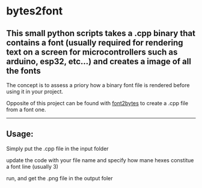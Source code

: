 # bytes2font
This small python scripts takes a .cpp binary that contains a font (usually required for rendering text on a screen for microcontrollers such as arduino, esp32, etc...) and creates a image of all the fonts
---
The concept is to assess a priory how a binary font file is rendered before using it in your project.

Opposite of this project can be found with [font2bytes](https://github.com/theHEXstyle/font2bytes) to create a .cpp file from a font one.

---
## Usage:
Simply put the .cpp file in the input folder

update the code with your file name and specify how mane hexes constitue a font line (usually 3)

run, and get the .png file in the output foler

